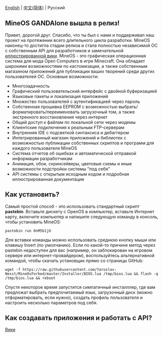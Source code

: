 [English](https://github.com/Yaroslav-Nesst/MineOsForked/blob/master/README.md) | [中文(简体)](https://github.com/Yaroslav-Nesst/MineOsForked/blob/master/README-zh_CN.md) | Русский

## MineOS GANDAlone вышла в релиз!

Привет, дорогой друг. Спасибо, что ты был с нами и поддерживал наш проект на протяжении всего длительного цикла разработки. MineOS наконец-то достигла стадии релиза и стала полностью независимой ОС с собственным API для разработчиков и замечательной [иллюстрированной вики](https://github.com/IgorTimofeev/MineOS/wiki). MineOS - это графическая операционная система для мода Open Computers в игре Minecraft. Она обладает широкими возможностями по кастомизации, а также собственным магазином приложений для публикации ваших творений среди других пользователей ОС. Основные возможности:

-  Многозадачность
-  Графический пользовательский интерфейс с двойной буферизацией
-  Языковые пакеты и локализация приложений
-  Множество пользователей с аутентификацией через пароль
-  Собственная прошивка EEPROM с возможностью выбрать/форматировать/переименовать загрузочный том, а также экстренного восстановления через интернет
-  Общий доступ к файлам по локальной сети через модемы
-  Клиентские подключения к реальным FTP-серверам
-  Внутренняя IDE с подсветкой синтаксиса и дебаггером
-  Интегрированный магазин приложений и библиотек с возможностью публикации собственных скриптов и программ для каждого пользователя MineOS
-  Система отчетов об ошибках и автоматической отправкой информации разработчикам
-  Анимация, обои, скринсейверы, цветовые схемы и иные возможности подстройки системы "под себя"
-  API системы с открытым исходным кодом и подробная иллюстрированная документация

## Как установить?

Самый простой способ - это использовать стандартный скрипт **pastebin**. Вставьте дискету с OpenOS в компьютер, вставьте Интернет карту, включите компьютер и напишите следующую команду в консоль, чтобы установить MineOS:

	pastebin run 0nM5b1jU

Для вставки команды можно использовать среднюю кнопку мыши или клавишу Insert (по умолчанию). Если по какой-то причине метод через pastebin недоступен для вас (например, он заблокирован на игровом сервере или интернет-провайдером), воспользуйтесь альтернативной командой, чтобы скачать установщик прямо со страницы GitHub:

	wget -f https://raw.githubusercontent.com/Yaroslav-Nesst/MineOsForked/master/Installer/BIOS.lua /tmp/bios.lua && flash -q /tmp/bios.lua && reboot

Спустя некоторое время запустится симпатичный инсталллер, где вам предложат выбрать предпочитаемый язык, загрузочный диск (можно отформатировать, если нужно), создать профиль пользователя и настроить несколько параметров под себя.

## Как создавать приложения и работать с API?

[Вики](https://github.com/IgorTimofeev/MineOS/wiki)
